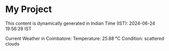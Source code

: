 # My Project

This content is dynamically generated in Indian Time (IST): 2024-06-24 19:56:28 IST


Current Weather in Coimbatore:
Temperature: 25.88 °C
Condition: scattered clouds
